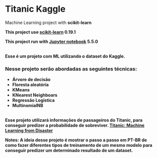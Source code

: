 # Titanic Kaggle

Machine Learning project with <b>scikit-learn<b>

<p> This project use <a href="https://scikit-learn.org/">scikit-learn</a> 0.19.1</p>
<p> This project run with <a href="https://jupyter.org/">Jupyter notebook</a> 5.5.0 </p>


<br>Esse é um projeto com ML utilizando o dataset do Kaggle.

### Nesse projeto serão abordadas as seguintes técnicas: 
 * Árvore de decisão
 * Floresta aleatória
 * KMeans
 * KNearest Neighboars
 * Regressão Logística
 * MultinomialNB

<br> Esse projeto utilizará informações de passageiros do Titanic, para conseguir predizer a probabilidade de sobreviver.
<a href="https://www.kaggle.com/c/titanic/">Titanic: Machine Learning from Disaster</a>


<b>Notes:</b> A ideia desse projeto é mostrar o passo a passo em PT-BR de como fazer diferentes tipos de treinamento de um mesmo modelo para conseguir predizer um determinado resultado de um dataset.